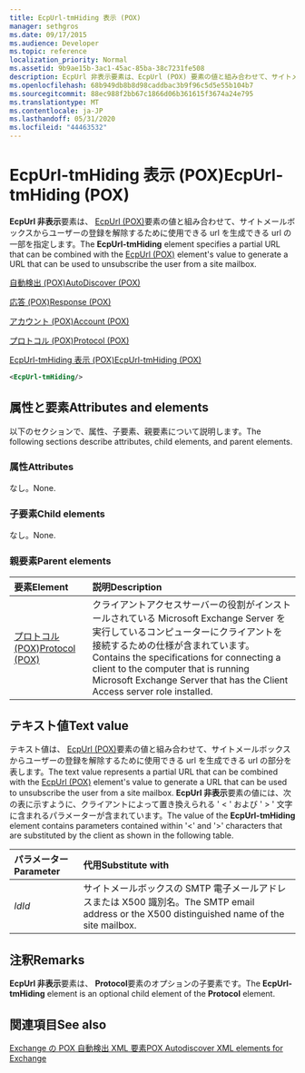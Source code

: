 ```yaml
---
title: EcpUrl-tmHiding 表示 (POX)
manager: sethgros
ms.date: 09/17/2015
ms.audience: Developer
ms.topic: reference
localization_priority: Normal
ms.assetid: 9b9ae15b-3ac1-45ac-85ba-38c7231fe508
description: EcpUrl 非表示要素は、EcpUrl (POX) 要素の値と組み合わせて、サイトメールボックスからユーザーの登録を解除するために使用できる URL を生成できる url の一部を指定します。
ms.openlocfilehash: 68b949db8b8d98caddbac3b9f96c5d5e55b104b7
ms.sourcegitcommit: 88ec988f2bb67c1866d06b361615f3674a24e795
ms.translationtype: MT
ms.contentlocale: ja-JP
ms.lasthandoff: 05/31/2020
ms.locfileid: "44463532"
---
```

# <a name="ecpurl-tmhiding-pox"></a><span data-ttu-id="8262c-103">EcpUrl-tmHiding 表示 (POX)</span><span class="sxs-lookup"><span data-stu-id="8262c-103">EcpUrl-tmHiding (POX)</span></span>

<span data-ttu-id="8262c-104">**EcpUrl 非表示**要素は、 [EcpUrl (POX)](ecpurl-pox.md)要素の値と組み合わせて、サイトメールボックスからユーザーの登録を解除するために使用できる url を生成できる url の一部を指定します。</span><span class="sxs-lookup"><span data-stu-id="8262c-104">The **EcpUrl-tmHiding** element specifies a partial URL that can be combined with the [EcpUrl (POX)](ecpurl-pox.md) element's value to generate a URL that can be used to unsubscribe the user from a site mailbox.</span></span> 
  
[<span data-ttu-id="8262c-105">自動検出 (POX)</span><span class="sxs-lookup"><span data-stu-id="8262c-105">AutoDiscover (POX)</span></span>](autodiscover-pox.md)
  
[<span data-ttu-id="8262c-106">応答 (POX)</span><span class="sxs-lookup"><span data-stu-id="8262c-106">Response (POX)</span></span>](response-pox.md)
  
[<span data-ttu-id="8262c-107">アカウント (POX)</span><span class="sxs-lookup"><span data-stu-id="8262c-107">Account (POX)</span></span>](account-pox.md)
  
[<span data-ttu-id="8262c-108">プロトコル (POX)</span><span class="sxs-lookup"><span data-stu-id="8262c-108">Protocol (POX)</span></span>](protocol-pox.md)
  
[<span data-ttu-id="8262c-109">EcpUrl-tmHiding 表示 (POX)</span><span class="sxs-lookup"><span data-stu-id="8262c-109">EcpUrl-tmHiding (POX)</span></span>](ecpurl-tmhiding-pox.md)
  
```XML
<EcpUrl-tmHiding/>
```

## <a name="attributes-and-elements"></a><span data-ttu-id="8262c-110">属性と要素</span><span class="sxs-lookup"><span data-stu-id="8262c-110">Attributes and elements</span></span>

<span data-ttu-id="8262c-111">以下のセクションで、属性、子要素、親要素について説明します。</span><span class="sxs-lookup"><span data-stu-id="8262c-111">The following sections describe attributes, child elements, and parent elements.</span></span>
  
### <a name="attributes"></a><span data-ttu-id="8262c-112">属性</span><span class="sxs-lookup"><span data-stu-id="8262c-112">Attributes</span></span>

<span data-ttu-id="8262c-113">なし。</span><span class="sxs-lookup"><span data-stu-id="8262c-113">None.</span></span>
  
### <a name="child-elements"></a><span data-ttu-id="8262c-114">子要素</span><span class="sxs-lookup"><span data-stu-id="8262c-114">Child elements</span></span>

<span data-ttu-id="8262c-115">なし。</span><span class="sxs-lookup"><span data-stu-id="8262c-115">None.</span></span>
  
### <a name="parent-elements"></a><span data-ttu-id="8262c-116">親要素</span><span class="sxs-lookup"><span data-stu-id="8262c-116">Parent elements</span></span>

|<span data-ttu-id="8262c-117">**要素**</span><span class="sxs-lookup"><span data-stu-id="8262c-117">**Element**</span></span>|<span data-ttu-id="8262c-118">**説明**</span><span class="sxs-lookup"><span data-stu-id="8262c-118">**Description**</span></span>|
|:-----|:-----|
|[<span data-ttu-id="8262c-119">プロトコル (POX)</span><span class="sxs-lookup"><span data-stu-id="8262c-119">Protocol (POX)</span></span>](protocol-pox.md) <br/> |<span data-ttu-id="8262c-120">クライアントアクセスサーバーの役割がインストールされている Microsoft Exchange Server を実行しているコンピューターにクライアントを接続するための仕様が含まれています。</span><span class="sxs-lookup"><span data-stu-id="8262c-120">Contains the specifications for connecting a client to the computer that is running Microsoft Exchange Server that has the Client Access server role installed.</span></span>  <br/> |
   
## <a name="text-value"></a><span data-ttu-id="8262c-121">テキスト値</span><span class="sxs-lookup"><span data-stu-id="8262c-121">Text value</span></span>

<span data-ttu-id="8262c-122">テキスト値は、 [EcpUrl (POX)](ecpurl-pox.md)要素の値と組み合わせて、サイトメールボックスからユーザーの登録を解除するために使用できる url を生成できる url の部分を表します。</span><span class="sxs-lookup"><span data-stu-id="8262c-122">The text value represents a partial URL that can be combined with the [EcpUrl (POX)](ecpurl-pox.md) element's value to generate a URL that can be used to unsubscribe the user from a site mailbox.</span></span> <span data-ttu-id="8262c-123">**EcpUrl 非表示**要素の値には、次の表に示すように、クライアントによって置き換えられる ' < ' および ' > ' 文字に含まれるパラメーターが含まれています。</span><span class="sxs-lookup"><span data-stu-id="8262c-123">The value of the **EcpUrl-tmHiding** element contains parameters contained within '<' and '>' characters that are substituted by the client as shown in the following table.</span></span> 
  
|<span data-ttu-id="8262c-124">**パラメーター**</span><span class="sxs-lookup"><span data-stu-id="8262c-124">**Parameter**</span></span>|<span data-ttu-id="8262c-125">**代用**</span><span class="sxs-lookup"><span data-stu-id="8262c-125">**Substitute with**</span></span>|
|:-----|:-----|
| <span data-ttu-id="8262c-126">_Id_</span><span class="sxs-lookup"><span data-stu-id="8262c-126">_Id_</span></span> <br/> |<span data-ttu-id="8262c-127">サイトメールボックスの SMTP 電子メールアドレスまたは X500 識別名。</span><span class="sxs-lookup"><span data-stu-id="8262c-127">The SMTP email address or the X500 distinguished name of the site mailbox.</span></span>  <br/> |
   
## <a name="remarks"></a><span data-ttu-id="8262c-128">注釈</span><span class="sxs-lookup"><span data-stu-id="8262c-128">Remarks</span></span>

<span data-ttu-id="8262c-129">**EcpUrl 非表示**要素は、 **Protocol**要素のオプションの子要素です。</span><span class="sxs-lookup"><span data-stu-id="8262c-129">The **EcpUrl-tmHiding** element is an optional child element of the **Protocol** element.</span></span> 
  
## <a name="see-also"></a><span data-ttu-id="8262c-130">関連項目</span><span class="sxs-lookup"><span data-stu-id="8262c-130">See also</span></span>



[<span data-ttu-id="8262c-131">Exchange の POX 自動検出 XML 要素</span><span class="sxs-lookup"><span data-stu-id="8262c-131">POX Autodiscover XML elements for Exchange</span></span>](pox-autodiscover-xml-elements-for-exchange.md)

